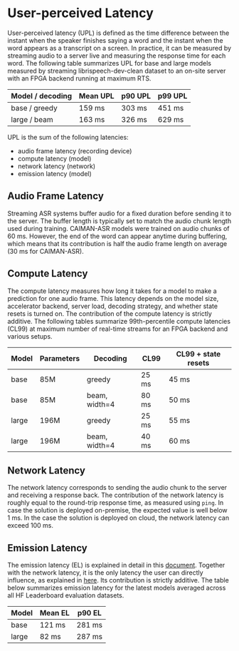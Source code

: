 # User-perceived Latency

User-perceived latency (UPL) is defined as the time difference between the instant when the speaker finishes saying a word and the instant when the word appears as a transcript on a screen. In practice, it can be measured by streaming audio to a server live and measuring the response time for each word. The following table summarizes UPL for base and large models measured by streaming librispeech-dev-clean dataset to an on-site server with an FPGA backend running at maximum RTS.

| Model / decoding | Mean UPL | p90 UPL  | p99 UPL |
|------------------|----------|----------|---------|
| base / greedy    |  159 ms  |  303 ms  | 451 ms  |
| large / beam     |  163 ms  |  326 ms  | 629 ms  |

UPL is the sum of the following latencies:

- audio frame latency (recording device)
- compute latency (model)
- network latency (network)
- emission latency (model)

## Audio Frame Latency

Streaming ASR systems buffer audio for a fixed duration before sending it to the server. The buffer length is typically set to match the audio chunk length used during training. CAIMAN-ASR models were trained on audio chunks of 60 ms. However, the end of the word can appear anytime during buffering, which means that its contribution is half the audio frame length on average (30 ms for CAIMAN-ASR).

## Compute Latency

The compute latency measures how long it takes for a model to make a prediction for one audio frame. This latency depends on the model size, accelerator backend, server load, decoding strategy, and whether state resets is turned on. The contribution of the compute latency is strictly additive. The following tables summarize 99th-percentile compute latencies (CL99) at maximum number of real-time streams for an FPGA backend and various setups.

| Model | Parameters | Decoding      | CL99  | CL99 + state resets |
|-------|------------|---------------|-------|---------------------|
| base  | 85M        | greedy        | 25 ms | 45 ms               |
| base  | 85M        | beam, width=4 | 80 ms | 50 ms               |
| large | 196M       | greedy        | 25 ms | 55 ms               |
| large | 196M       | beam, width=4 | 40 ms | 60 ms               |

## Network Latency

The network latency corresponds to sending the audio chunk to the server and receiving a response back. The contribution of the network latency is roughly equal to the round-trip response time, as measured using `ping`. In case the solution is deployed on-premise, the expected value is well below 1 ms. In the case the solution is deployed on cloud, the network latency can exceed 100 ms.

## Emission Latency

The emission latency (EL) is explained in detail in this [document](../training/emission_latency.md). Together with the network latency, it is the only latency the user can directly influence, as explained in [here](../training/delay_penalty.md). Its contribution is strictly additive. The table below summarizes emission latency for the latest models averaged across all HF Leaderboard evaluation datasets.

| Model  | Mean EL | p90 EL |
|--------|---------|--------|
| base   | 121 ms  | 281 ms |
| large  | 82 ms   | 287 ms |
